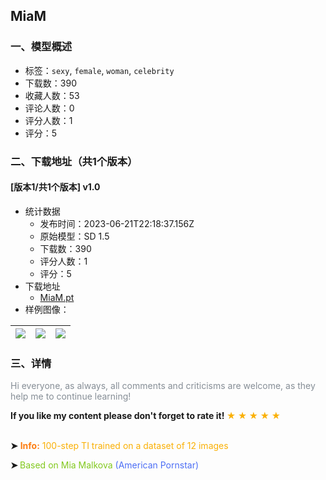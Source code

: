 ## MiaM
### 一、模型概述

- 标签：`sexy`, `female`, `woman`, `celebrity`
- 下载数：390
- 收藏人数：53
- 评论人数：0
- 评分人数：1
- 评分：5

### 二、下载地址（共1个版本）

#### [版本1/共1个版本] v1.0

- 统计数据
  - 发布时间：2023-06-21T22:18:37.156Z
  - 原始模型：SD 1.5
  - 下载数：390
  - 评分人数：1
  - 评分：5
- 下载地址
  - [MiaM.pt](https://civitai.com/api/download/models/101198)
- 样例图像：

| <img src="https://image.civitai.com/xG1nkqKTMzGDvpLrqFT7WA/668cf17f-3b16-4ddd-9654-720d92764f4b/width=450/1237334.jpeg" /> | <img src="https://image.civitai.com/xG1nkqKTMzGDvpLrqFT7WA/7d42a18f-dd92-43eb-808a-d2990ddf2fee/width=450/1237332.jpeg" /> | <img src="https://image.civitai.com/xG1nkqKTMzGDvpLrqFT7WA/b39b9425-e4ed-4c7f-ac41-3600d94e2d6a/width=450/1237333.jpeg" /> |
| ---- | ---- | ---- |


### 三、详情
<p><span style="color:rgb(134, 142, 150)">Hi everyone, as always, all comments and criticisms are welcome, as they help me to continue learning!</span></p><p></p><p><strong>If you like my content please don't forget to rate it! <span style="color:rgb(250, 176, 5)">★ ★ ★ ★ ★</span></strong></p><p><br /><strong>➤</strong> <strong><span style="color:rgb(253, 126, 20)">Info:</span></strong> <span style="color:rgb(250, 176, 5)">100-step TI trained on a dataset of 12 images</span></p><p></p><p><strong>➤ </strong><span style="color:rgb(130, 201, 30)">Based on Mia Malkova </span><span style="color:rgb(76, 110, 245)">(American Pornstar)</span></p>